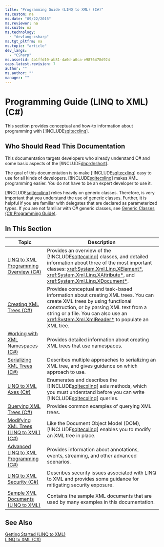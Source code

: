 ```yaml
---
title: "Programming Guide (LINQ to XML) (C#)"
ms.custom: na
ms.date: "09/22/2016"
ms.reviewer: na
ms.suite: na
ms.technology: 
  - "devlang-csharp"
ms.tgt_pltfrm: na
ms.topic: "article"
dev_langs: 
  - "CSharp"
ms.assetid: 4b1ffd10-ab81-4a0d-a0ca-e9876478d924
caps.latest.revision: 7
author: ""
ms.author: ""
manager: ""
---
```

# Programming Guide (LINQ to XML) (C#)
This section provides conceptual and how-to information about programming with [!INCLUDE[sqltecxlinq](../vs140/includes/sqltecxlinq_md.md)].  
  
## Who Should Read This Documentation  
 This documentation targets developers who already understand C# and some basic aspects of the [!INCLUDE[dnprdnshort](../vs140/includes/dnprdnshort_md.md)].  
  
 The goal of this documentation is to make [!INCLUDE[sqltecxlinq](../vs140/includes/sqltecxlinq_md.md)] easy to use for all kinds of developers. [!INCLUDE[sqltecxlinq](../vs140/includes/sqltecxlinq_md.md)] makes XML programming easier. You do not have to be an expert developer to use it.  
  
 [!INCLUDE[sqltecxlinq](../vs140/includes/sqltecxlinq_md.md)] relies heavily on generic classes. Therefore, is very important that you understand the use of generic classes. Further, it is helpful if you are familiar with delegates that are declared as parameterized types. If you are not familiar with C# generic classes, see [Generic Classes (C# Programming Guide)](../vs140/generic-classes--csharp-programming-guide-.md).  
  
## In This Section  
  
|Topic|Description|  
|-----------|-----------------|  
|[LINQ to XML Programming Overview (C#)](../vs140/linq-to-xml-programming-overview--csharp-.md)|Provides an overview of the [!INCLUDE[sqltecxlinq](../vs140/includes/sqltecxlinq_md.md)] classes, and detailed information about three of the most important classes: <xref:System.Xml.Linq.XElement*>, <xref:System.Xml.Linq.XAttribute*>, and <xref:System.Xml.Linq.XDocument*>.|  
|[Creating XML Trees (C#)](../vs140/creating-xml-trees--csharp-.md)|Provides conceptual and task-based information about creating XML trees. You can create XML trees by using functional construction, or by parsing XML text from a string or a file. You can also use an <xref:System.Xml.XmlReader*> to populate an XML tree.|  
|[Working with XML Namespaces (C#)](../vs140/working-with-xml-namespaces--csharp-.md)|Provides detailed information about creating XML trees that use namespaces.|  
|[Serializing XML Trees (C#)](../vs140/serializing-xml-trees--csharp-.md)|Describes multiple approaches to serializing an XML tree, and gives guidance on which approach to use.|  
|[LINQ to XML Axes (C#)](../vs140/linq-to-xml-axes--csharp-.md)|Enumerates and describes the [!INCLUDE[sqltecxlinq](../vs140/includes/sqltecxlinq_md.md)] axis methods, which you must understand before you can write [!INCLUDE[sqltecxlinq](../vs140/includes/sqltecxlinq_md.md)] queries.|  
|[Querying XML Trees (C#)](../vs140/querying-xml-trees--csharp-.md)|Provides common examples of querying XML trees.|  
|[Modifying XML Trees (LINQ to XML) (C#)](../vs140/modifying-xml-trees--linq-to-xml---csharp-.md)|Like the Document Object Model (DOM), [!INCLUDE[sqltecxlinq](../vs140/includes/sqltecxlinq_md.md)] enables you to modify an XML tree in place.|  
|[Advanced LINQ to XML Programming (C#)](../vs140/advanced-linq-to-xml-programming--csharp-.md)|Provides information about annotations, events, streaming, and other advanced scenarios.|  
|[LINQ to XML Security (C#)](../vs140/linq-to-xml-security--csharp-.md)|Describes security issues associated with LINQ to XML and provides some guidance for mitigating security exposure.|  
|[Sample XML Documents (LINQ to XML)](../vs140/sample-xml-documents--linq-to-xml-2.md)|Contains the sample XML documents that are used by many examples in this documentation.|  
  
## See Also  
 [Getting Started (LINQ to XML)](../vs140/getting-started--linq-to-xml-2.md)   
 [LINQ to XML (C#)](../vs140/linq-to-xml--csharp-.md)